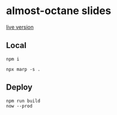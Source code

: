 # almost-octane slides

[live version](https://nix-shell-nixto-2020.vercel.app/)

## Local

```
npm i

npx marp -s .
```

## Deploy

```
npm run build
now --prod
```
